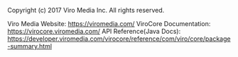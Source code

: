 Copyright (c) 2017 Viro Media Inc. All rights reserved.

Viro Media Website: https://viromedia.com/
ViroCore Documentation: https://virocore.viromedia.com/
API Reference(Java Docs): https://developer.viromedia.com/virocore/reference/com/viro/core/package-summary.html
 
